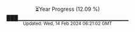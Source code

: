 <p align="center">
⏳Year Progress (12.09 %) <br>
███▁▁▁▁▁▁▁▁▁▁▁▁▁▁▁▁▁▁▁▁▁▁▁▁▁▁▁ <br>
<sub>Updated: Wed, 14 Feb 2024 06:21:02 GMT</sub>
</p>

